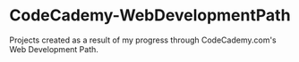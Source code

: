 # CodeCademy-WebDevelopmentPath
Projects created as a result of my progress through CodeCademy.com's Web Development Path.
